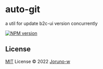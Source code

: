 # auto-git
a util for update b2c-ui version concurrently

[![NPM version](https://img.shields.io/badge/npm-v1.0.0-red)](https://www.npmjs.com/package/pkg-name)

## License

[MIT](./LICENSE) License © 2022 [Joruno-w](https://github.com/Joruno-w)